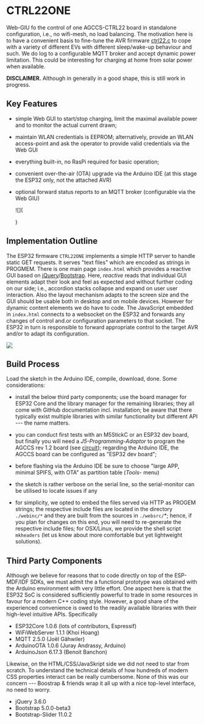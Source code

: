 # CTRL22ONE

Web-GIU fo the control of one AGCCS-CTRL22 board in standalone configuration, i.e., no wifi-mesh, no load balancing. The motivation here is to have a convenient basis to fine-tune the AVR firmware [ctrl22.c](../../ctrl22/) to cope with a variety of different EVs with different sleep/wake-up behaviour and such. We do log to a configurable MQTT broker and accept dynamic power limitation. This could be interesting for charging at home from solar power when available.

**DISCLAIMER.** Although in generally in a good shape, this is still work in progress.



## Key Features 

- simple Web GUI to start/stop charging, limit the maximal available power and to monitor the actual current drawn;

- maintain WLAN credentials is EEPROM; alternatively, provide an WLAN access-point and ask the operator to provide valid credentials via the Web GUI

- everything built-in, no RasPi required for basic operation;

- convenient over-the-air (OTA) upgrade via the Arduino IDE (at this stage the ESP32 only, not the attached AVR)

- optional forward status reports to an MQTT broker (configurable via the Web GIU)

  ![](

  )

## Implementation Outline

The ESP32 firmware ``CTRL22ONE`` implements a simple HTTP server to handle static GET requests. It serves "text files" which are encoded as strings in PROGMEM. There is one main page ``index.html`` which provides a reactive GUI based on [jQuery](https://jquery.com/)/[Bootstrap](https://getbootstrap.com/). Here, _reactive_ reads that individual GUI elements adapt their look and feel as expected and without further coding on our side; i.e., accordion stacks collapse and expand on user user interaction. Also the layout mechanism adapts to the screen size and the GUI should be usable both in desktop and on mobile devices. However for dynamic content elements we do have to code. The JavaScript embedded in  ``index.html`` connects to a websocket on the ESP32 and forwards any changes of control and.or configuration parameters to that socket. The ESP32 in turn is responsible to forward appropriate control to the target AVR and/or to adapt its configuration. 

![](/Users/tmoor/current/code/agccs-ctrl22/images/httpjscss.png)

## Build Process 

Load the sketch in the Arduino IDE, compile, download, done. Some considerations:

- install the below third party components; use the board manager for ESP32 Core and the library manager for the remaining libraries; they all come with GitHub documentation incl. installation; be aware that there typically exist multiple libraries with similar functionality but different API --- the name matters.

- you can conduct first tests with an M5StickC or an ESP32 dev board, but finally you will need a *J5-Programming-Adaptor* to program the AGCCS rev 1.2 board (see [circuit](../../circuit)); regarding the Arduino IDE, the AGCCS board can be configured as "ESP32 dev board";

- before flashing via the Arduino IDE be sure to choose "large APP, minimal SPIFS, with OTA" as partition table (_Tools_- menu)

- the sketch is rather verbose on the serial line, so the serial-monitor can be utilised to locate issues if any

- for simplicity, we opted to embed the files served via HTTP as PROGEM strings; the respective include files are located in the directory  `./webinc/*`  and they are built from the sources in `./websrc/`*; hence, if you plan for changes on this end, you will need to re-generate the respective include files; for OSX/Linux, we provide the shell script `mkheaders`  (let us know about more comfortable but yet lightweight solutions).

  



## Third Party Components 

Although we believe for reasons that to code directly on top of the ESP-MDF/IDF SDKs, we must admit the a functional prototype was obtained with the Arduino environment with very little effort. One aspect here is that the ESP32 SoC is considered sufficiently powerful to trade in some resources in favour for a modern C++ coding style. However, a good share of the experienced convenience is owed to the readily available libraries with their high-level intuitive APIs.  Specifically

- ESP32Core 1.0.6 (lots of contributors, Espressif)
- WiFiWebServer 1.1.1 (Khoi Hoang)
- MQTT 2.5.0 (Joël Gähwiler)
- ArduinoOTA 1.0.6 (Juray Andrassy, Arduino)
- ArduinoJson 6.17.3 (Benoit Banchon) 

Likewise, on the HTML/CSS/JavaSkript side we did not need to star from scratch. To understand the technical details of how hundreds of modern CSS properties interact can be really cumbersome. None of this was our concern --- Boostrap & friends wrap it all up with a nice top-level interface, no need to worry. 

- jQuery 3.6.0
- Bootstrap 5.0.0-beta3
- Bootstrap-Slider 11.0.2